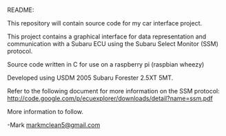README:

This repository will contain source code for my car interface project.

This project contains a graphical interface for data representation and communication with a Subaru ECU
using the Subaru Select Monitor (SSM) protocol.

Source code written in C for use on a raspberry pi (raspbian wheezy)

Developed using USDM 2005 Subaru Forester 2.5XT 5MT.

Refer to the following document for more information on the SSM protocol:
http://code.google.com/p/ecuexplorer/downloads/detail?name=ssm.pdf

More information to follow.

-Mark
markmclean5@gmail.com

